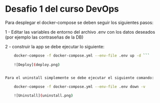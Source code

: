 # Desafio 1 del curso DevOps

Para desplegar el docker-compose se deben seguir los siguientes pasos:

1 - Editar las variables de entorno del archivo .env con los datos deseados (por ejemplo las contraseñas de la DB)

2 - construir la app se debe ejecutar lo siguiente:

```bash
    docker-compose -f docker-compose.yml --env-file .env up -d ```
    
    ![Deploy](deploy.png)
    

Para el uninstall simplemente se debe ejecutar el siguiente comando:

    docker-compose -f docker-compose.yml --env-file .env down -v

    ![Uninstall](uninstall.png)     
